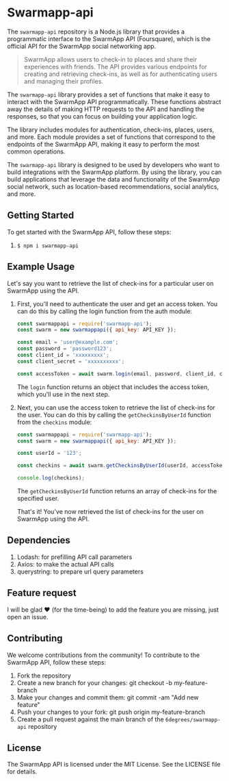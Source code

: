 # Swarmapp-api

The `swarmapp-api` repository is a Node.js library that provides a programmatic interface to the SwarmApp API (Foursquare), which is the official API for the SwarmApp social networking app.

> SwarmApp allows users to check-in to places and share their experiences with friends. The API provides various endpoints for creating and retrieving check-ins, as well as for authenticating users and managing their profiles.

The `swarmapp-api` library provides a set of functions that make it easy to interact with the SwarmApp API programmatically. These functions abstract away the details of making HTTP requests to the API and handling the responses, so that you can focus on building your application logic.

The library includes modules for authentication, check-ins, places, users, and more. Each module provides a set of functions that correspond to the endpoints of the SwarmApp API, making it easy to perform the most common operations.

The `swarmapp-api` library is designed to be used by developers who want to build integrations with the SwarmApp platform. By using the library, you can build applications that leverage the data and functionality of the SwarmApp social network, such as location-based recommendations, social analytics, and more.



## Getting Started

To get started with the SwarmApp API, follow these steps:

1. `$ npm i swarmapp-api`

## Example Usage

Let's say you want to retrieve the list of check-ins for a particular user on SwarmApp using the API.

1. First, you'll need to authenticate the user and get an access token. You can do this by calling the login function from the auth module:

    ```javascript
    const swarmappapi = require('swarmapp-api');
    const swarm = new swarmappapi({ api_key: API_KEY });

    const email = 'user@example.com';
    const password = 'password123';
    const client_id = 'xxxxxxxxx';
    const client_secret = 'xxxxxxxxxx';

    const accessToken = await swarm.login(email, password, client_id, client_secret);

    ```

    The `login` function returns an object that includes the access token, which you'll use in the next step.

2. Next, you can use the access token to retrieve the list of check-ins for the user. You can do this by calling the `getCheckinsByUserId` function from the `checkins` module:

    ```javascript
    const swarmappapi = require('swarmapp-api');
    const swarm = new swarmappapi({ api_key: API_KEY });

    const userId = '123';

    const checkins = await swarm.getCheckinsByUserId(userId, accessToken);

    console.log(checkins);

    ```

    The `getCheckinsByUserId` function returns an array of check-ins for the specified user.

    That's it! You've now retrieved the list of check-ins for the user on SwarmApp using the API.

## Dependencies

1. Lodash: for prefilling API call parameters
2. Axios: to make the actual API calls
3. querystring: to prepare url query parameters

## Feature request

I will be glad ♥ (for the time-being) to add the feature you are missing, just open an issue.

## Contributing

We welcome contributions from the community! To contribute to the SwarmApp API, follow these steps:

1. Fork the repository
2. Create a new branch for your changes: git checkout -b my-feature-branch
3. Make your changes and commit them: git commit -am "Add new feature"
4. Push your changes to your fork: git push origin my-feature-branch
5. Create a pull request against the main branch of the `6degrees/swarmapp-api` repository

## License

The SwarmApp API is licensed under the MIT License. See the LICENSE file for details.
